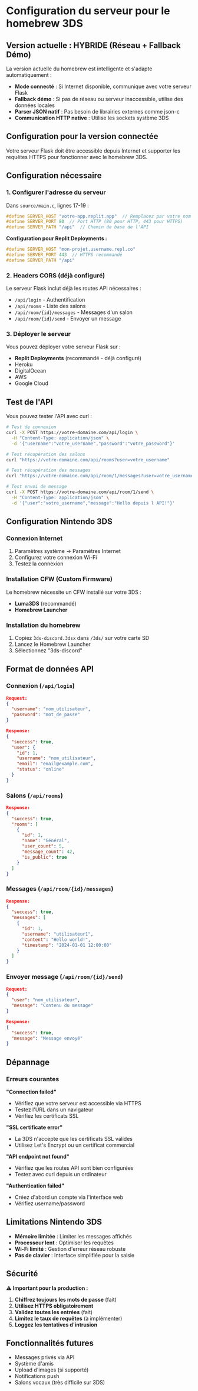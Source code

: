 # Configuration du serveur pour le homebrew 3DS

## Version actuelle : HYBRIDE (Réseau + Fallback Démo)

La version actuelle du homebrew est intelligente et s'adapte automatiquement :

- **Mode connecté** : Si Internet disponible, communique avec votre serveur Flask
- **Fallback démo** : Si pas de réseau ou serveur inaccessible, utilise des données locales
- **Parser JSON natif** : Pas besoin de librairies externes comme json-c
- **Communication HTTP native** : Utilise les sockets système 3DS

## Configuration pour la version connectée

Votre serveur Flask doit être accessible depuis Internet et supporter les requêtes HTTPS pour fonctionner avec le homebrew 3DS.

## Configuration nécessaire

### 1. Configurer l'adresse du serveur

Dans `source/main.c`, lignes 17-19 :
```c
#define SERVER_HOST "votre-app.replit.app"  // Remplacez par votre nom d'hôte
#define SERVER_PORT 80  // Port HTTP (80 pour HTTP, 443 pour HTTPS)
#define SERVER_PATH "/api"  // Chemin de base de l'API
```

**Configuration pour Replit Deployments :**
```c
#define SERVER_HOST "mon-projet.username.repl.co"
#define SERVER_PORT 443  // HTTPS recommandé
#define SERVER_PATH "/api"
```

### 2. Headers CORS (déjà configuré)

Le serveur Flask inclut déjà les routes API nécessaires :
- `/api/login` - Authentification
- `/api/rooms` - Liste des salons  
- `/api/room/{id}/messages` - Messages d'un salon
- `/api/room/{id}/send` - Envoyer un message

### 3. Déployer le serveur

Vous pouvez déployer votre serveur Flask sur :
- **Replit Deployments** (recommandé - déjà configuré)
- Heroku
- DigitalOcean
- AWS
- Google Cloud

## Test de l'API

Vous pouvez tester l'API avec curl :

```bash
# Test de connexion
curl -X POST https://votre-domaine.com/api/login \
  -H "Content-Type: application/json" \
  -d '{"username":"votre_username","password":"votre_password"}'

# Test récupération des salons  
curl "https://votre-domaine.com/api/rooms?user=votre_username"

# Test récupération des messages
curl "https://votre-domaine.com/api/room/1/messages?user=votre_username"

# Test envoi de message
curl -X POST https://votre-domaine.com/api/room/1/send \
  -H "Content-Type: application/json" \
  -d '{"user":"votre_username","message":"Hello depuis l API!"}'
```

## Configuration Nintendo 3DS

### Connexion Internet
1. Paramètres système → Paramètres Internet
2. Configurez votre connexion Wi-Fi
3. Testez la connexion

### Installation CFW (Custom Firmware)
Le homebrew nécessite un CFW installé sur votre 3DS :
- **Luma3DS** (recommandé)
- **Homebrew Launcher**

### Installation du homebrew
1. Copiez `3ds-discord.3dsx` dans `/3ds/` sur votre carte SD
2. Lancez le Homebrew Launcher
3. Sélectionnez "3ds-discord"

## Format de données API

### Connexion (`/api/login`)
```json
Request:
{
  "username": "nom_utilisateur",
  "password": "mot_de_passe"
}

Response:
{
  "success": true,
  "user": {
    "id": 1,
    "username": "nom_utilisateur", 
    "email": "email@example.com",
    "status": "online"
  }
}
```

### Salons (`/api/rooms`)
```json
Response:
{
  "success": true,
  "rooms": [
    {
      "id": 1,
      "name": "Général",
      "user_count": 5,
      "message_count": 42,
      "is_public": true
    }
  ]
}
```

### Messages (`/api/room/{id}/messages`)
```json
Response:
{
  "success": true,
  "messages": [
    {
      "id": 1,
      "username": "utilisateur1",
      "content": "Hello world!",
      "timestamp": "2024-01-01 12:00:00"
    }
  ]
}
```

### Envoyer message (`/api/room/{id}/send`)
```json
Request:
{
  "user": "nom_utilisateur",
  "message": "Contenu du message"
}

Response:
{
  "success": true,
  "message": "Message envoyé"
}
```

## Dépannage

### Erreurs courantes

**"Connection failed"**
- Vérifiez que votre serveur est accessible via HTTPS
- Testez l'URL dans un navigateur
- Vérifiez les certificats SSL

**"SSL certificate error"**
- La 3DS n'accepte que les certificats SSL valides
- Utilisez Let's Encrypt ou un certificat commercial

**"API endpoint not found"**
- Vérifiez que les routes API sont bien configurées
- Testez avec curl depuis un ordinateur

**"Authentication failed"**
- Créez d'abord un compte via l'interface web
- Vérifiez username/password

## Limitations Nintendo 3DS

- **Mémoire limitée** : Limiter les messages affichés
- **Processeur lent** : Optimiser les requêtes
- **Wi-Fi limité** : Gestion d'erreur réseau robuste
- **Pas de clavier** : Interface simplifiée pour la saisie

## Sécurité

⚠️ **Important pour la production :**

1. **Chiffrez toujours les mots de passe** (fait)
2. **Utilisez HTTPS obligatoirement**
3. **Validez toutes les entrées** (fait)  
4. **Limitez le taux de requêtes** (à implémenter)
5. **Loggez les tentatives d'intrusion**

## Fonctionnalités futures

- Messages privés via API
- Système d'amis
- Upload d'images (si supporté)
- Notifications push
- Salons vocaux (très difficile sur 3DS)